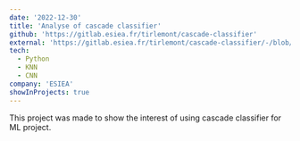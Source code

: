 ```yaml
---
date: '2022-12-30'
title: 'Analyse of cascade classifier'
github: 'https://gitlab.esiea.fr/tirlemont/cascade-classifier'
external: 'https://gitlab.esiea.fr/tirlemont/cascade-classifier/-/blob/main/TP3_Nom_du_groupe_TIRLEMONT_BOUSQUET_LEFEVRE.pdf.pdf'
tech:
  - Python
  - KNN
  - CNN
company: 'ESIEA'
showInProjects: true
---
```


This project was made to show the interest of using cascade classifier for ML project.
